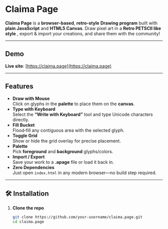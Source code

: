 # **Claima Page**

**Claima Page** is a **browser‑based**, **retro‑style** **Drawing program** built with **plain JavaScript** and **HTML5 Canvas**. Draw pixel art in a **Retro PETSCII like style** , export & import your creations, and share them with the community!

---

##  **Demo**

**Live site**: [https://claima.page](https://claima.page)

---

##  **Features**

- **Draw with Mouse**  
  Click on glyphs in the **palette** to place them on the **canvas**.  
- **Type with Keyboard**  
  Select the **“Write with Keyboard”** tool and type Unicode characters directly.  
- **Fill Bucket**  
  Flood‑fill any contiguous area with the selected glyph.  
- **Toggle Grid**  
  Show or hide the grid overlay for precise placement.  
- **Palette**  
  Pick **foreground** and **background** glyphs/colors.  
- **Import / Export**  
  Save your work to a **.apage** file or load it back in.  
- **Zero Dependencies**  
  Just open `index.html` in any modern browser—no build step required.

---

## 🛠️ **Installation**

1. **Clone the repo**  
   ```bash
   git clone https://github.com/your-username/claima.page.git
   cd claima.page
